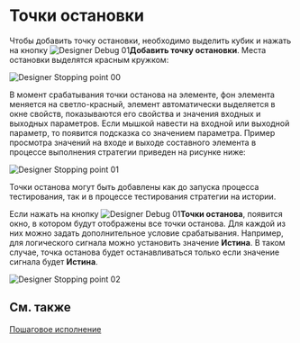 # Точки остановки

Чтобы добавить точку остановки, необходимо выделить кубик и нажать на кнопку ![Designer Debug 01](~/images/Designer_Debug_01.png)**Добавить точку остановки**. Места остановки выделятся красным кружком:

![Designer Stopping point 00](~/images/Designer_Debug_Break_Points_00.png)

В момент срабатывания точки останова на элементе, фон элемента меняется на светло\-красный, элемент автоматически выделяется в окне свойств, показываются его свойства и значения входных и выходных параметров. Если мышкой навести на входной или выходной параметр, то появится подсказка со значением параметра. Пример просмотра значений на входе и выходе составного элемента в процессе выполнения стратегии приведен на рисунке ниже:

![Designer Stopping point 01](~/images/Designer_Debug_Break_Points_01.png)

Точки останова могут быть добавлены как до запуска процесса тестирования, так и в процессе тестирования стратегии на истории.

Если нажать на кнопку ![Designer Debug 01](~/images/Designer_Debug_01.png)**Точки останова**, появится окно, в котором будут отображены все точки останова. Для каждой из них можно задать дополнительное условие срабатывания. Например, для логического сигнала можно установить значение **Истина**. В таком случае, точка останова будет останавливаться только если значение сигнала будет **Истина**. 

![Designer Stopping point 02](~/images/Designer_Stopping_point_02.png)

## См. также

[Пошаговое исполнение](Designer_Step.md)
